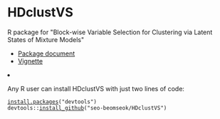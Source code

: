 # HDclustVS
R package for "Block-wise Variable Selection for Clustering via Latent States of Mixture Models"

- [Package document](https://github.com/seo-beomseok/HDclustVS/blob/main/HDclustVS_1.0.pdf)
- [Vignette](https://github.com/seo-beomseok/HDclustVS/blob/main/vignette/vignette.md)

<li>
<p>Any R user can install HDclustVS with
just two lines of code:</p>
<div class="sourceCode" id="cb235"><pre class="downlit sourceCode r">
<code class="sourceCode R"><span class="fu"><a href="https://rdrr.io/r/utils/install.packages.html">install.packages</a></span><span class="op">(</span><span class="st">"devtools"</span><span class="op">)</span>
<span class="fu">devtools</span><span class="fu">::</span><span class="fu"><a href="https://devtools.r-lib.org//reference/remote-reexports.html">install_github</a></span><span class="op">(</span><span class="st">"seo-beomseok/HDclustVS"</span><span class="op">)</span></code></pre></div>
</li>
